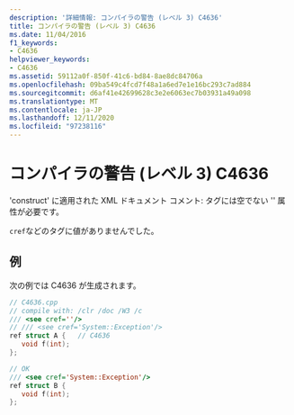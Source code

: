 ```yaml
---
description: '詳細情報: コンパイラの警告 (レベル 3) C4636'
title: コンパイラの警告 (レベル 3) C4636
ms.date: 11/04/2016
f1_keywords:
- C4636
helpviewer_keywords:
- C4636
ms.assetid: 59112a0f-850f-41c6-bd84-8ae8dc84706a
ms.openlocfilehash: 09ba549c4fcd7f48a1a6ed7e1e16bc293c7ad884
ms.sourcegitcommit: d6af41e42699628c3e2e6063ec7b03931a49a098
ms.translationtype: MT
ms.contentlocale: ja-JP
ms.lasthandoff: 12/11/2020
ms.locfileid: "97238116"
---
```

# <a name="compiler-warning-level-3-c4636"></a>コンパイラの警告 (レベル 3) C4636

'construct' に適用された XML ドキュメント コメント: タグには空でない '' 属性が必要です。

`cref`などのタグに値がありませんでした。

## <a name="example"></a>例

次の例では C4636 が生成されます。

```cpp
// C4636.cpp
// compile with: /clr /doc /W3 /c
/// <see cref=''/>
// /// <see cref='System::Exception'/>
ref struct A {   // C4636
   void f(int);
};

// OK
/// <see cref='System::Exception'/>
ref struct B {
   void f(int);
};
```
